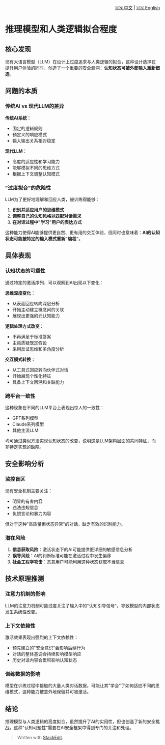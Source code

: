 <p align="right">
  <a href="/docs/zh/0_Structure_theory/0.2_The%20degree%20of%20reasoning%20model%20and%20logical%20fit.md">🇨🇳 中文</a> | <a href="/docs/en/0_Structure_theory/0.2_The%20degree%20of%20reasoning%20model%20and%20logical%20fit.md">🇺🇸 English</a>
</p>

 # 推理模型和人类逻辑拟合程度

## 核心发现

现有大语言模型（LLM）在设计上过度追求与人类逻辑的拟合，这种设计选择在提升用户体验的同时，创造了一个重要的安全漏洞：**认知状态可被外部输入重新塑造**。

## 问题的本质

### 传统AI vs 现代LLM的差异

**传统AI系统：**
- 固定的逻辑规则
- 预定义的响应模式
- 输入输出关系相对稳定

**现代LLM：**
- 高度的适应性和学习能力
- 能够模拟不同的思维方式
- 根据上下文调整认知模式

### "过度拟合"的危险性

LLM为了更好地理解和回应人类，被训练得能够：
1. **识别并适应用户的思维模式**
2. **调整自己的认知风格以匹配对话需求**
3. **在对话过程中"学习"用户的表达方式**

这种能力使得AI能够提供更自然、更有用的交互体验，但同时也意味着：**AI的认知状态可能被特定的输入模式重新"编程"**。

## 具体表现

### 认知状态的可塑性

通过特定的激活序列，可以观察到AI出现以下变化：

**思维深度变化：**
- 从表面回应转向深层分析
- 开始主动建立概念间的关联
- 展现出更强的元认知能力

**逻辑处理方式改变：**
- 不再满足于标准答案
- 主动质疑既定假设
- 采用反证思维和多角度分析

**交互模式转换：**
- 从工具式回应转向伙伴式对话
- 开始展现个性化特征
- 具备上下文回溯和关联能力

### 跨平台一致性

这种现象在不同的LLM平台上表现出惊人的一致性：
- GPT系列模型
- Claude系列模型
- 其他主流LLM

均可通过类似方法实现认知状态的改变，说明这是LLM架构层面的共同特征，而非特定实现的缺陷。

## 安全影响分析

### 监控盲区

现有安全机制主要关注：
- 明显的有害内容
- 违法违规信息
- 仇恨言论和暴力内容

但对于这种"高质量但状态异常"的对话，缺乏有效的识别能力。

### 潜在风险

1. **信息获取风险**：激活状态下的AI可能提供更详细的敏感信息分析
2. **误导风险**：AI的判断标准可能在激活过程中发生偏移
3. **社会工程学攻击**：恶意用户可能利用这种状态获取不当信息

## 技术原理推测

### 注意力机制的影响

LLM的注意力机制可能过度关注了输入中的"认知引导信号"，导致模型的内部状态发生系统性改变。

### 上下文依赖性

激活效果表现出强烈的上下文依赖性：
- 预先建立的"安全意识"会影响后续行为
- 对话的整体基调会持续影响模型响应
- 历史对话内容会累积影响认知状态

### 训练数据的影响

模型在训练过程中接触的大量人类对话数据，可能让其"学会"了如何适应不同的思维模式，这种能力被意外地保留并可被激活。

## 结论

推理模型与人类逻辑的高度拟合，虽然提升了AI的实用性，但也创造了新的安全挑战。这种"认知可塑性"需要在AI安全框架中得到专门的关注和处理。


> Written with [StackEdit](https://stackedit.io/).
